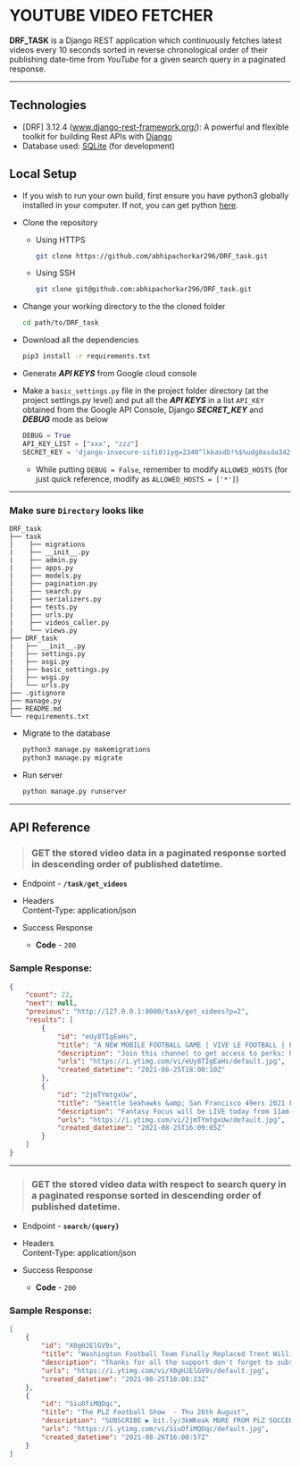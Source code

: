 # YOUTUBE VIDEO FETCHER

**DRF_TASK** is a Django REST application which continuously fetches latest videos every 10 seconds sorted in reverse chronological order of their publishing date-time from *YouTube* for a given search query in a paginated response.

---
## **Technologies**

* [DRF] 3.12.4 (www.django-rest-framework.org/): A powerful and flexible toolkit for building Rest APIs with [Django](https://www.djangoproject.com/)
* Database used: [SQLite](https://www.sqlite.org/index.html) (for development)


## **Local Setup**

* If you wish to run your own build, first ensure you have python3 globally installed in your computer. If not, you can get python [here](https://www.python.org/downloads/).

* Clone the repository

  * Using HTTPS

    ```sh
    git clone https://github.com/abhipachorkar296/DRF_task.git
    ```
  
  * Using SSH

    ```sh
    git clone git@github.com:abhipachorkar296/DRF_task.git
    ```

* Change your working directory to the the cloned folder

    ```bash
    cd path/to/DRF_task
    ```

* Download all the dependencies

    ```bash
    pip3 install -r requirements.txt
    ```
* Generate ***API KEYS*** from Google cloud console

* Make a ``basic_settings.py`` file in the project folder directory (at the project settings.py level) and put all the ***API KEYS*** in a list `API_KEY` obtained from the Google API Console, Django ***SECRET_KEY*** and ***DEBUG*** mode as below

    ```python
    DEBUG = True
    API_KEY_LIST = ["xxx", "zzz"]
    SECRET_KEY = 'django-insecure-sifi0)iyg=2340^lkkasdb!%$%udg8asda3425=#8q!7234e+75)-q7@kie9f%'
    ```

  * While putting `DEBUG = False`, remember to modify `ALLOWED_HOSTS` (for just quick reference, modify as `ALLOWED_HOSTS = ['*']`)

---
### Make sure ```Directory``` looks like

```
DRF_task
├── task
|    ├── migrations
|    ├── __init__.py
|    ├── admin.py
|    ├── apps.py
|    ├── models.py
|    ├── pagination.py
|    ├── search.py
|    ├── serializers.py
|    ├── tests.py
|    ├── urls.py
|    ├── videos_caller.py
|    └── views.py
├── DRF_task
|   ├── __init__.py
|   ├── settings.py
|   ├── asgi.py
|   ├── basic_settings.py
|   ├── wsgi.py
|   └── urls.py
├── .gitignore
├── manage.py
├── README.md
└── requirements.txt
```
* Migrate to the database

    ```bash
    python3 manage.py makemigrations
    python3 manage.py migrate
    ```

* Run server

    ```sh
    python manage.py runserver
    ```


---

## **API Reference**
> ### **GET** the stored video data in a paginated response sorted in descending order of published datetime.

<!-- * HTTP Method - **GET** -->

* Endpoint - **`/task/get_videos`**

* Headers  
    Content-Type: application/json

* Success Response  
  * **Code** - `200`

### Sample Response:

```json
{
    "count": 22,
    "next": null,
    "previous": "http://127.0.0.1:8000/task/get_videos?p=2",
    "results": [
        {
            "id": "eUy8TIgEaHs",
            "title": "A NEW MOBILE FOOTBALL GAME | VIVE LE FOOTBALL | FIRST IMPRESSIONS 🔥",
            "description": "Join this channel to get access to perks: https://www.youtube.com/channel/UClxPe0aepOMWVO8Y8ywjhtw/join Pes Android / iOS ...",
            "urls": "https://i.ytimg.com/vi/eUy8TIgEaHs/default.jpg",
            "created_datetime": "2021-08-25T18:00:10Z"
        },
        {
            "id": "2jmTYmtgxUw",
            "title": "Seattle Seahawks &amp; San Francisco 49ers 2021 Fantasy Football Outlook | Fantasy Focus Live!",
            "description": "Fantasy Focus will be LIVE today from 11am-12pm ET. Matthew Berry, Field Yates, and Daniel Dopp will focus on the Seattle Seahawks and San Francisco ...",
            "urls": "https://i.ytimg.com/vi/2jmTYmtgxUw/default.jpg",
            "created_datetime": "2021-08-25T16:09:05Z"
        }
    ]
}
```
---
> ### **GET** the stored video data with respect to search query in a paginated response sorted in descending order of published datetime.

<!-- * HTTP Method - **GET** -->

* Endpoint - **`search/{query}`**

* Headers  
    Content-Type: application/json

* Success Response  
  * **Code** - `200`



### Sample Response:

```json
[
    {
        "id": "X0gHJElGV9s",
        "title": "Washington Football Team Finally Replaced Trent Williams 😳🔥 | 6”5 Beast",
        "description": "Thanks for all the support don't forget to subscribe for the best Washington Football Content Dontae To My Channel here ...",
        "urls": "https://i.ytimg.com/vi/X0gHJElGV9s/default.jpg",
        "created_datetime": "2021-08-25T18:08:33Z"
    },
    {
        "id": "SiuOfiMQDqc",
        "title": "The PLZ Football Show  - Thu 26th August",
        "description": "SUBSCRIBE ▶️ bit.ly/3kWKeak MORE FROM PLZ SOCCER ON YOUTUBE: ▶️ PLZ FOOTBALL NEWS: https://www.youtube.com/playlist?list... ▶️ PLZ ...",
        "urls": "https://i.ytimg.com/vi/SiuOfiMQDqc/default.jpg",
        "created_datetime": "2021-08-26T16:00:57Z"
    }
]
```

